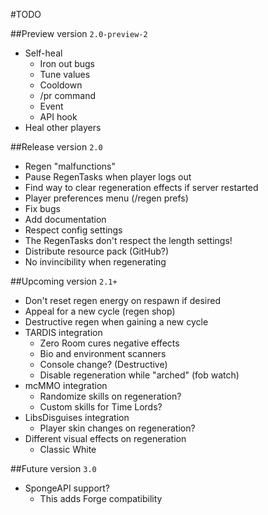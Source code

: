 #TODO

##Preview version `2.0-preview-2`
* Self-heal
    * Iron out bugs
    * Tune values
    * Cooldown
    * /pr command
    * Event
    * API hook
* Heal other players

##Release version `2.0`
* Regen "malfunctions"
* Pause RegenTasks when player logs out
* Find way to clear regeneration effects if server restarted
* Player preferences menu (/regen prefs)
* Fix bugs
* Add documentation
* Respect config settings
* The RegenTasks don't respect the length settings!
* Distribute resource pack (GitHub?)
* No invincibility when regenerating

##Upcoming version `2.1+`
* Don't reset regen energy on respawn if desired
* Appeal for a new cycle (regen shop)
* Destructive regen when gaining a new cycle
* TARDIS integration
    * Zero Room cures negative effects
    * Bio and environment scanners
    * Console change? (Destructive)
    * Disable regeneration while "arched" (fob watch)
* mcMMO integration
    * Randomize skills on regeneration?
    * Custom skills for Time Lords?
* LibsDisguises integration
    * Player skin changes on regeneration?
* Different visual effects on regeneration
    * Classic White
    
##Future version `3.0`
* SpongeAPI support?
    * This adds Forge compatibility
